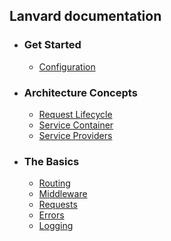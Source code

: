 ## Lanvard documentation

- ### Get Started
  - [Configuration](configuration.md)

- ### Architecture Concepts
  - [Request Lifecycle](lifecycle.md)
  - [Service Container](container.md)
  - [Service Providers](providers.md)

- ### The Basics
  - [Routing](routing.md)
  - [Middleware](middleware.md)
  - [Requests](requests.md)
  - [Errors](errors.md)
  - [Logging](logging.md)

